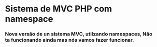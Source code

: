# Sistema de MVC PHP com namespace 
### Nova versão de un sistema MVC, utilzando namespaces, Não ta funcionando ainda mas nós vamos fazer funcionar.
